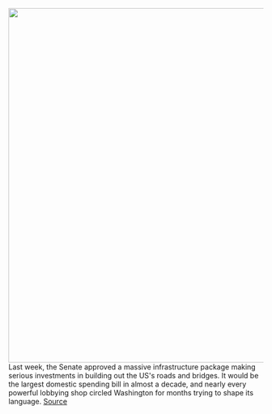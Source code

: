 <img src='https://cdn.vox-cdn.com/thumbor/PDRaN3u124Qhbj1wDENXf5xBuFk=/0x0:2048x1367/1200x800/filters:focal(861x521:1187x847)/cdn.vox-cdn.com/uploads/chorus_image/image/69743505/VRG_ILLO_1777_twitter_bitcoin.0.0.jpg' width='700px' /><br/>
Last week, the Senate approved a massive infrastructure package making serious investments in building out the US's roads and bridges. It would be the largest domestic spending bill in almost a decade, and nearly every powerful lobbying shop circled Washington for months trying to shape its language.
<a href='https://www.theverge.com/2021/8/18/22631096/cryptocurrency-tax-bipartisan-infrastructure-bill-advocacy-jack-dorsey-ashton-kutcher'> Source <a/>